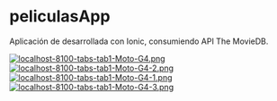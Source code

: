 # peliculasApp
Aplicación de desarrollada con Ionic, consumiendo API  The MovieDB. 

[![localhost-8100-tabs-tab1-Moto-G4.png](https://i.postimg.cc/kDrKm49Y/localhost-8100-tabs-tab1-Moto-G4.png)](https://postimg.cc/sGcvP3M5)
[![localhost-8100-tabs-tab1-Moto-G4-2.png](https://i.postimg.cc/xCCKGht5/localhost-8100-tabs-tab1-Moto-G4-2.png)](https://postimg.cc/JyfDM6wH)
[![localhost-8100-tabs-tab1-Moto-G4-1.png](https://i.postimg.cc/PJS93gjq/localhost-8100-tabs-tab1-Moto-G4-1.png)](https://postimg.cc/WqJ5tftR)
[![localhost-8100-tabs-tab1-Moto-G4-3.png](https://i.postimg.cc/Nj67Q1K6/localhost-8100-tabs-tab1-Moto-G4-3.png)](https://postimg.cc/rDptJRCs)
